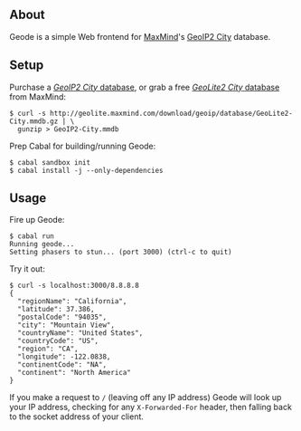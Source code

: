 ## About

Geode is a simple Web frontend for [MaxMind][maxmind]'s [GeoIP2
City][geoip2-city] database.

## Setup

Purchase a [*GeoIP2 City* database][geoip2-city], or grab a free
[*GeoLite2 City* database][geolite2] from MaxMind:

```
$ curl -s http://geolite.maxmind.com/download/geoip/database/GeoLite2-City.mmdb.gz | \
  gunzip > GeoIP2-City.mmdb
```

Prep Cabal for building/running Geode:

```
$ cabal sandbox init
$ cabal install -j --only-dependencies
```

## Usage

Fire up Geode:

```
$ cabal run
Running geode...
Setting phasers to stun... (port 3000) (ctrl-c to quit)
```

Try it out:

```
$ curl -s localhost:3000/8.8.8.8
{
  "regionName": "California",
  "latitude": 37.386,
  "postalCode": "94035",
  "city": "Mountain View",
  "countryName": "United States",
  "countryCode": "US",
  "region": "CA",
  "longitude": -122.0838,
  "continentCode": "NA",
  "continent": "North America"
}
```

If you make a request to `/` (leaving off any IP address) Geode will
look up your IP address, checking for any `X-Forwarded-For` header, then
falling back to the socket address of your client.

[maxmind]: https://www.maxmind.com/
[geoip2-city]: https://www.maxmind.com/en/geoip2-city
[geolite2]: https://dev.maxmind.com/geoip/geoip2/geolite2/

